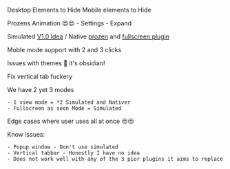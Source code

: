 
Desktop Elements to Hide
Mobile elements to Hide

Prozens Animation 😍😍
    - Settings
    - Expand

Simulated [V1.0 Idea](https://github.com/DonkeyPacific/obsidian-full-screen-cross-platform-plugin) / Native [prozen](https://github.com/cmoskvitin/obsidian-prozen) and [fullscreen plugin](https://github.com/Razumihin/obsidian-fullscreen-plugin)

Moble mode support with 2 and 3 clicks

Issues with themes 🥲 it's obsidian! 

Fix vertical tab fuckery

We have 2 yet 3 modes

    - 1 view mode = *2 Simulated and Nativer
    - Fullscreen as seen Mode = Simulated

Edge cases where user uses all at once 😒😒


Know issues:

    - Popup window - Don't use simulated
    - Vertical tabbar - Honestly I have no idea
    - Does not work well with any of the 3 pior plugins it aims to replace

